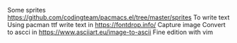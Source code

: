 Some sprites
https://github.com/codingteam/pacmacs.el/tree/master/sprites
To write text
Using pacman ttf
write text in https://fontdrop.info/
Capture image
Convert to ascci in https://www.asciiart.eu/image-to-ascii
Fine edition with vim
